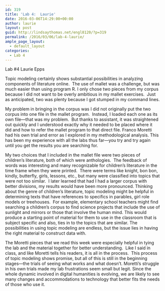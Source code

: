 ```yaml
---
id: 319
title: 'Lab 4:  Laurie'
date: 2016-03-06T14:29:00+00:00
author: laurie
layout: post
guid: http://lindsaythomas.net/engl8120/?p=319
permalink: /2016/03/06/lab-4-laurie/
ample_page_layout:
  - default_layout
categories:
  - Lab 4
---
```

Lab #4 Laurie Epps

Topic modeling certainly shows substantial possibilities in analyzing components of literature online.  The use of mallet was a challenge, but was much easier than using program R. I only chose two pieces from my corpus because I did not want to be overly ambitious in my mallet exercises.  Just as anticipated, two was plenty because I got stumped in my command lines.

My problem in bringing in the corpus was I did not originally put the two corpus into one file in the mallet program.  Instead, I loaded each one as its own file—that was my problem.  But thanks to assistant, it was straightened out quickly and I understood exactly why it needed to be placed where it did and how to refer the mallet program to that direct file. Franco Moretti had his own trial and error as I explored in my methodological analysis. This has been my experience with all the labs thus far—you try and try again until you get the results you are searching for.

My two choices that I included in the mallet file were two pieces of children’s literature, both of which were anthologies.  The feedback of words was interesting and many recognizable for children’s literature in the time frame when they were printed.  There were terms like knight, bon bon, kindly, butterfly, girls, lessons, etc., but many were classified into topics that were not too similar.  I later learned that had I had a larger corpus with better divisions, my results would have been more pronounced. Thinking about the genre of children’s literature, topic modeling might be helpful in determining texts that have references to specifics in parables, girl role models or treehouses.  For example, elementary school teachers might find searching a children’s corpus to find science projects that include the use of sunlight and mirrors or those that involve the human mind. This would produce a starting point of material for them to use in the classroom that is subject specific and also, ties in to the topics that are similar. The possibilities in using topic modeling are endless, but the issue lies in having the right material to construct data with.

The Moretti pieces that we read this week were especially helpful in tying the lab and the material together for better understanding.  Like I said in class, and like Moretti tells his readers, it is all in the process.  This process of topic modeling shows promise, but all of this is still in the beginning stages—the trials of seeing what works and what doesn’t. Moretti’s struggle in his own trials made my lab frustrations seem small but legit. Since the whole dynamic involved in digital humanities is evolving, we are likely to see many changes and accommodations to technology that better fits the needs of those who use it.